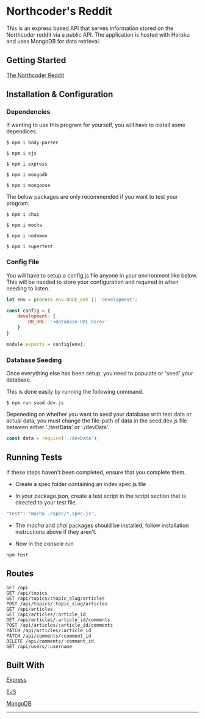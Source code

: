 # Northcoder's Reddit

This is an express based API that serves information stored on the Northcoder reddit via a public API. The application is hosted with Heroku and uses MongoDB for data retrieval.

## Getting Started

[The Northcoder Reddit](https://ncreddit.herokuapp.com/)

## Installation & Configuration

### Dependencies

If wanting to use this program for yourself, you will have to install some dependices.

```
$ npm i body-parser

$ npm i ejs

$ npm i express

$ npm i mongodb

$ npm i mongoose
```

The below packages are only recommended if you want to test your program.

```
$ npm i chai

$ npm i mocha

$ npm i nodemon

$ npm i supertest
```

### Config File

You will have to setup a config.js file anyone in your environment like below. This will be needed to store your configuration and required in when needing to listen.

```js
let env = process.env.NODE_ENV || 'development';

const config = {
    development: {
        DB_URL: '<database URL here>'
    }
}

module.exports = config[env];
```

### Database Seeding

Once everything else has been setup, you need to populate or 'seed' your database. 

This is done easily by running the following command.

```
$ npm run seed.dev.js
```

Depeneding on whether you want to seed your database with test data or actual data, you must change the file-path of data in the seed.dev.js file between either './testData' or './devData'.

```js
const data = require('./devData');
```

## Running Tests

If these steps haven't been completed, ensure that you complete them. 

* Create a spec folder containing an index.spec.js file

* In your package.json, create a test script in the script section that is directed to your test file.

```js
"test": "mocha ./spec/*.spec.js",
```

* The *mocha* and *chai* packages should be installed, follow installation instructions above if they aren't.

* Now in the console run

```
npm test
```

## Routes

```
GET /api
GET /api/topics
GET /api/topics/:topic_slug/articles
POST /api/topics/:topic_slug/articles
GET /api/articles
GET /api/articles/:article_id
GET /api/articles/:article_id/comments
POST /api/articles/:article_id/comments
PATCH /api/articles/:article_id
PATCH /api/comments/:comment_id
DELETE /api/comments/:comment_id
GET /api/users/:username
```

## Built With

[Express](https://expressjs.com/)

[EJS](http://ejs.co/)

[MongoDB](https://www.mongodb.com/)

-----------------------------------------------------------------------------------------------------------------------